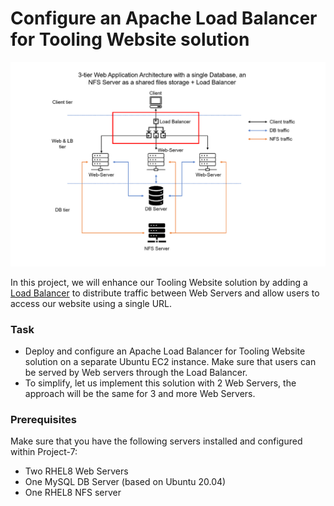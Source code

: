 # Configure an Apache Load Balancer for Tooling Website solution

![Alt text](Images/3tier%20lb%20diagram.png)

In this project, we will enhance our Tooling Website solution by adding a [Load Balancer](https://en.wikipedia.org/wiki/Load_balancing_(computing)) to distribute traffic between Web Servers and allow users to access our website using a single URL.

### Task
- Deploy and configure an Apache Load Balancer for Tooling Website solution on a separate Ubuntu EC2 instance. Make sure that users can be served by Web servers through the Load Balancer.
- To simplify, let us implement this solution with 2 Web Servers, the approach will be the same for 3 and more Web Servers.
### Prerequisites
Make sure that you have the following servers installed and configured within Project-7:
- Two RHEL8 Web Servers
- One MySQL DB Server (based on Ubuntu 20.04)
- One RHEL8 NFS server 


